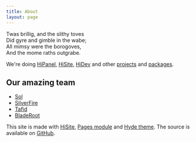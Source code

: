 ```yaml
---
title: About
layout: page
---
```


<p class="message">
Twas brillig, and the slithy toves<br>
Did gyre and gimble in the wabe;<br>
All mimsy were the borogoves,<br>
And the mome raths outgrabe.
</p>

We're doing [HiPanel], [HiSite], [HiDev] and other [projects] and [packages].

## Our amazing team

 * [Sol](https://github.com/hiqsol)
 * [SilverFire](https://github.com/SilverFire)
 * [Tafid](https://github.com/tafid)
 * [BladeRoot](https://github.com/bladeroot)

This site is made with [HiSite], [Pages module] and [Hyde theme].
The source is available on [GitHub](https://github.com/hiqdev/hiqdev.com-core).

[projects]:     /projects
[packages]:     /packages
[HiPanel]:      /packages/hipanel/
[HiDev]:        /packages/hidev/
[HiSite]:       /packages/hisite/
[Hyde theme]:   /packages/yii2-theme-hyde/
[Pages module]: /packages/yii2-module-pages/
